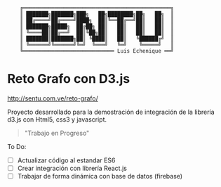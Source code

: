 ```
    ╔═══════════════════════════════════════════════╗
    ║ ███████╗███████╗███╗   ██╗████████╗██╗   ██╗  ║
    ║ ██╔════╝██╔════╝████╗  ██║╚══██╔══╝██║   ██║  ║
    ║ ███████╗█████╗  ██╔██╗ ██║   ██║   ██║   ██║  ║
    ║ ╚════██║██╔══╝  ██║╚██╗██║   ██║   ██║   ██║  ║
    ║ ███████║███████╗██║ ╚████║   ██║   ╚██████╔╝  ║
    ║ ╚══════╝╚══════╝╚═╝  ╚═══╝   ╚═╝    ╚═════╝   ║
    ╚═════════════════════════════ Luis Echenique ══╝
```
# Reto Grafo con D3.js 
http://sentu.com.ve/reto-grafo/

Proyecto desarrollado para la demostración de integración de la librería d3.js con  Html5, css3 y javascript.

> "Trabajo en Progreso"

To Do:
- [ ] Actualizar código al estandar ES6 
- [ ] Crear integración con librería React.js
- [ ] Trabajar de forma dinámica con base de datos (firebase)